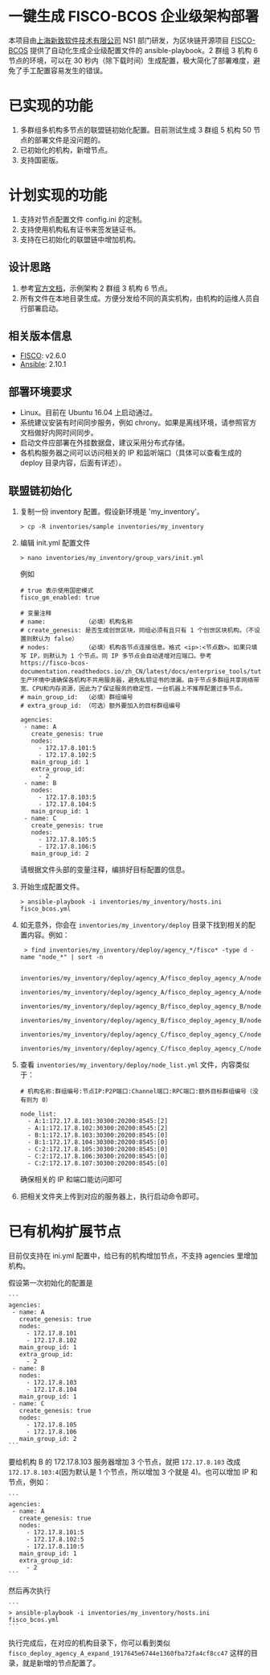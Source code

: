 # 一键生成 FISCO-BCOS 企业级架构部署
本项目由[上海新致软件技术有限公司](http://www.newtouch.com) NS1 部门研发，为区块链开源项目 [FISCO-BCOS](http://www.fisco-bcos.org/) 提供了自动化生成企业级配置文件的 ansible-playbook。2 群组 3 机构 6 节点的环境，可以在 30 秒内（除下载时间）生成配置，极大简化了部署难度，避免了手工配置容易发生的错误。

# 已实现的功能
1. 多群组多机构多节点的联盟链初始化配置。目前测试生成 3 群组 5 机构 50 节点的部署文件是没问题的。
1. 已初始化的机构，新增节点。
1. 支持国密版。

# 计划实现的功能
1. 支持对节点配置文件 config.ini 的定制。
1. 支持使用机构私有证书来签发链证书。
1. 支持在已初始化的联盟链中增加机构。

## 设计思路
1. 参考[官方文档](https://fisco-bcos-documentation.readthedocs.io/zh_CN/latest/docs/enterprise_tools/tutorial_detail_operation.html)，示例架构 2 群组 3 机构 6 节点。
1. 所有文件在本地目录生成。方便分发给不同的真实机构，由机构的运维人员自行部署启动。

## 相关版本信息
* [FISCO](https://github.com/FISCO-BCOS/FISCO-BCOS/blob/master/docs/README_CN.md): v2.6.0
* [Ansible](https://www.ansible.com/): 2.10.1

## 部署环境要求
* Linux。目前在 Ubuntu 16.04 上启动通过。
* 系统建议安装有时间同步服务，例如 chrony。如果是离线环境，请参照官方文档做好内网时间同步。
* 启动文件应部署在外挂数据盘，建议采用分布式存储。
* 各机构服务器之间可以访问相关的 IP 和监听端口（具体可以查看生成的 deploy 目录内容，后面有详述）。

## 联盟链初始化
1. 复制一份 inventory 配置。假设新环境是 'my_inventory'。

   ```
   > cp -R inventories/sample inventories/my_inventory
   ```

1. 编辑 init.yml 配置文件

   ```
   > nano inventories/my_inventory/group_vars/init.yml
   ```

   例如
	
	```
	# true 表示使用国密模式
	fisco_gm_enabled: true
	
	# 变量注释
	# name:           （必填）机构名称
	# create_genesis: 是否生成创世区块，同组必须有且只有 1 个创世区块机构。（不设置则默认为 false）
	# nodes:          （必填）机构各节点连接信息。格式 <ip>:<节点数>。如果只填写 IP，则默认为 1 个节点。同 IP 多节点会自动递增对应端口。參考 https://fisco-bcos-documentation.readthedocs.io/zh_CN/latest/docs/enterprise_tools/tutorial_detail_operation.html#id5。生产环境中请确保各机构不共用服务器，避免私钥证书的泄漏。由于节点多群组共享网络带宽、CPU和内存资源，因此为了保证服务的稳定性，一台机器上不推荐配置过多节点。
	# main_group_id:  （必填）群组编号
	# extra_group_id: （可选）额外要加入的目标群组编号
	
	agencies:
	 - name: A
	   create_genesis: true
	   nodes:
	     - 172.17.8.101:5
	     - 172.17.8.102:5
	   main_group_id: 1
	   extra_group_id:
	     - 2
	 - name: B
	   nodes:
	     - 172.17.8.103:5
	     - 172.17.8.104:5
	   main_group_id: 1
	 - name: C
	   create_genesis: true
	   nodes:
	     - 172.17.8.105:5
	     - 172.17.8.106:5
	   main_group_id: 2
	```

   请根据文件头部的变量注释，编排好目标配置的信息。

1. 开始生成配置文件。

   ```
   > ansible-playbook -i inventories/my_inventory/hosts.ini fisco_bcos.yml
   ```

1. 如无意外，你会在 `inventories/my_inventory/deploy` 目录下找到相关的配置内容。例如：

   ```
    > find inventories/my_inventory/deploy/agency_*/fisco* -type d -name "node_*" | sort -n

    inventories/my_inventory/deploy/agency_A/fisco_deploy_agency_A/node_172.17.8.101_30300
    inventories/my_inventory/deploy/agency_A/fisco_deploy_agency_A/node_172.17.8.102_30300
    inventories/my_inventory/deploy/agency_B/fisco_deploy_agency_B/node_172.17.8.103_30300
    inventories/my_inventory/deploy/agency_B/fisco_deploy_agency_B/node_172.17.8.104_30300
    inventories/my_inventory/deploy/agency_C/fisco_deploy_agency_C/node_172.17.8.105_30300
    inventories/my_inventory/deploy/agency_C/fisco_deploy_agency_C/node_172.17.8.106_30300
   ```

1. 查看 `inventories/my_inventory/deploy/node_list.yml` 文件，内容类似于：

	```
	# 机构名称:群组编号:节点IP:P2P端口:Channel端口:RPC端口:额外目标群组编号（没有则为 0）

	node_list:
	  - A:1:172.17.8.101:30300:20200:8545:[2]
	  - A:1:172.17.8.102:30300:20200:8545:[2]
	  - B:1:172.17.8.103:30300:20200:8545:[0]
	  - B:1:172.17.8.104:30300:20200:8545:[0]
	  - C:2:172.17.8.105:30300:20200:8545:[0]
	  - C:2:172.17.8.106:30300:20200:8545:[0]
	  - C:2:172.17.8.107:30300:20200:8545:[0]
	```
	确保相关的 IP 和端口能访问即可

1. 把相关文件夹上传到对应的服务器上，执行启动命令即可。

# 已有机构扩展节点

目前仅支持在 ini.yml 配置中，给已有的机构增加节点，不支持 agencies 里增加机构。

假设第一次初始化的配置是 


	```
	agencies:
	 - name: A
	   create_genesis: true
	   nodes:
	     - 172.17.8.101
	     - 172.17.8.102
	   main_group_id: 1
	   extra_group_id:
	     - 2
	 - name: B
	   nodes:
	     - 172.17.8.103
	     - 172.17.8.104
	   main_group_id: 1
	 - name: C
	   create_genesis: true
	   nodes:
	     - 172.17.8.105
	     - 172.17.8.106
	   main_group_id: 2
	```
   
要给机构 B 的 172.17.8.103 服务器增加 3 个节点，就把 `172.17.8.103` 改成 `172.17.8.103:4`(因为默认是 1 个节点，所以增加 3 个就是 4)。也可以增加 IP 和节点，例如：
   
	```
	agencies:
	 - name: A
	   create_genesis: true
	   nodes:
	     - 172.17.8.101:5
	     - 172.17.8.102:5
	     - 172.17.8.110:5
	   main_group_id: 1
	   extra_group_id:
	     - 2
	```
   
然后再次执行

	```
	> ansible-playbook -i inventories/my_inventory/hosts.ini fisco_bcos.yml
	```

执行完成后，在对应的机构目录下，你可以看到类似 `fisco_deploy_agency_A_expand_1917645e6744e1360fba72fa4cf8cc47` 这样的目录，就是新增的节点配置了。